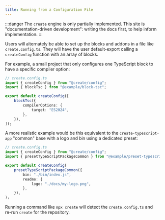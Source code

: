 ```yaml
---
title: Running from a Configuration File
---
```


:::danger
The `create` engine is only partially implemented.
This site is "documentation-driven development": writing the docs first, to help inform implementation.
:::

Users will alternately be able to set up the blocks and addons in a file like `create.config.ts`.
They will have the user default-export calling a `createConfig` function with an array of blocks.

For example, a small project that only configures one TypeScript block to have a specific compiler option:

```ts
// create.config.ts
import { createConfig } from "@create/config";
import { blockTsc } from "@example/block-tsc";

export default createConfig([
	blockTsc({
		compilerOptions: {
			target: "ES2024",
		},
	}),
]);
```

A more realistic example would be this equivalent to the `create-typescript-app` "common" base with a logo and bin using a dedicated preset:

```ts
// create.config.ts
import { createConfig } from "@create/config";
import { presetTypeScriptPackageCommon } from "@example/preset-typescript-package-common";

export default createConfig(
	presetTypeScriptPackageCommon({
		bin: "./bin/index.js",
		readme: {
			logo: "./docs/my-logo.png",
		},
	}),
);
```

Running a command like `npx create` will detect the `create.config.ts` and re-run `create` for the repository.
